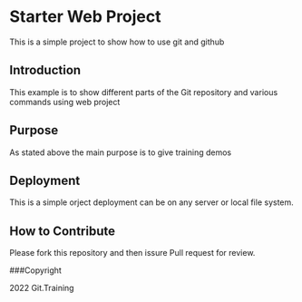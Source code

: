 # Starter Web Project

This is a simple project to show how to use git and github

## Introduction

This example is to show different parts of the Git repository and various commands using web project

## Purpose

As stated above the main purpose is to give training demos 

## Deployment 

This is a simple orject deployment can be on any server or local file system.

## How to Contribute

Please fork this repository and then issure Pull request for review. 

###Copyright

2022 Git.Training
